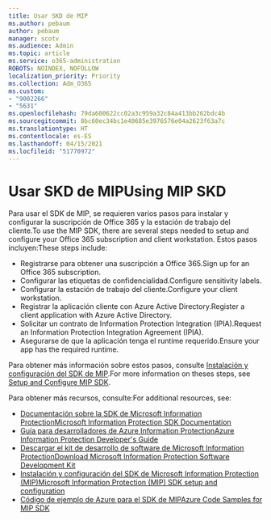 ```yaml
---
title: Usar SKD de MIP
ms.author: pebaum
author: pebaum
manager: scotv
ms.audience: Admin
ms.topic: article
ms.service: o365-administration
ROBOTS: NOINDEX, NOFOLLOW
localization_priority: Priority
ms.collection: Adm_O365
ms.custom:
- "9002266"
- "5631"
ms.openlocfilehash: 79da600622cc02a3c959a32c84a413bb262bdc4b
ms.sourcegitcommit: 8bc60ec34bc1e40685e3976576e04a2623f63a7c
ms.translationtype: HT
ms.contentlocale: es-ES
ms.lasthandoff: 04/15/2021
ms.locfileid: "51770972"
---
```

# <a name="using-mip-skd"></a><span data-ttu-id="dc926-102">Usar SKD de MIP</span><span class="sxs-lookup"><span data-stu-id="dc926-102">Using MIP SKD</span></span>

<span data-ttu-id="dc926-103">Para usar el SDK de MIP, se requieren varios pasos para instalar y configurar la suscripción de Office 365 y la estación de trabajo del cliente.</span><span class="sxs-lookup"><span data-stu-id="dc926-103">To use the MIP SDK, there are several steps needed to setup and configure your Office 365 subscription and client workstation.</span></span> <span data-ttu-id="dc926-104">Estos pasos incluyen:</span><span class="sxs-lookup"><span data-stu-id="dc926-104">These steps include:</span></span>

- <span data-ttu-id="dc926-105">Registrarse para obtener una suscripción a Office 365.</span><span class="sxs-lookup"><span data-stu-id="dc926-105">Sign up for an Office 365 subscription.</span></span>
- <span data-ttu-id="dc926-106">Configurar las etiquetas de confidencialidad.</span><span class="sxs-lookup"><span data-stu-id="dc926-106">Configure sensitivity labels.</span></span>
- <span data-ttu-id="dc926-107">Configurar la estación de trabajo del cliente.</span><span class="sxs-lookup"><span data-stu-id="dc926-107">Configure your client workstation.</span></span>
- <span data-ttu-id="dc926-108">Registrar la aplicación cliente con Azure Active Directory.</span><span class="sxs-lookup"><span data-stu-id="dc926-108">Register a client application with Azure Active Directory.</span></span>
- <span data-ttu-id="dc926-109">Solicitar un contrato de Information Protection Integration (IPIA).</span><span class="sxs-lookup"><span data-stu-id="dc926-109">Request an Information Protection Integration Agreement (IPIA).</span></span>
- <span data-ttu-id="dc926-110">Asegurarse de que la aplicación tenga el runtime requerido.</span><span class="sxs-lookup"><span data-stu-id="dc926-110">Ensure your app has the required runtime.</span></span>

<span data-ttu-id="dc926-111">Para obtener más información sobre estos pasos, consulte [Instalación y configuración del SDK de MIP](https://docs.microsoft.com/information-protection/develop/setup-configure-mip).</span><span class="sxs-lookup"><span data-stu-id="dc926-111">For more information on theses steps, see [Setup and Configure MIP SDK](https://docs.microsoft.com/information-protection/develop/setup-configure-mip).</span></span>

<span data-ttu-id="dc926-112">Para obtener más recursos, consulte:</span><span class="sxs-lookup"><span data-stu-id="dc926-112">For additional resources, see:</span></span>

- [<span data-ttu-id="dc926-113">Documentación sobre la SDK de Microsoft Information Protection</span><span class="sxs-lookup"><span data-stu-id="dc926-113">Microsoft Information Protection SDK Documentation</span></span>](https://docs.microsoft.com/information-protection/develop/)
- [<span data-ttu-id="dc926-114">Guía para desarrolladores de Azure Information Protection</span><span class="sxs-lookup"><span data-stu-id="dc926-114">Azure Information Protection Developer's Guide</span></span>](https://docs.microsoft.com/azure/information-protection/develop/developers-guide)
- [<span data-ttu-id="dc926-115">Descargar el kit de desarrollo de software de Microsoft Information Protection</span><span class="sxs-lookup"><span data-stu-id="dc926-115">Download Microsoft Information Protection Software Development Kit</span></span>](https://www.microsoft.com/download/details.aspx?id=57392)
- [<span data-ttu-id="dc926-116">Instalación y configuración del SDK de Microsoft Information Protection (MIP)</span><span class="sxs-lookup"><span data-stu-id="dc926-116">Microsoft Information Protection (MIP) SDK setup and configuration</span></span>](https://docs.microsoft.com/information-protection/develop/setup-configure-mip)
- [<span data-ttu-id="dc926-117">Código de ejemplo de Azure para el SDK de MIP</span><span class="sxs-lookup"><span data-stu-id="dc926-117">Azure Code Samples for MIP SDK</span></span>](https://azure.microsoft.com/resources/samples/?sort=0&term=mipsdk)
